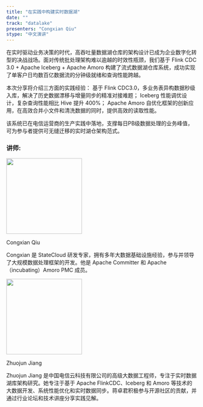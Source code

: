 ```yaml
---
title: "在实践中构建实时数据湖"
date: ""
track: "datalake"
presenters: "Congxian Qiu"
stype: "中文演讲"
---
```


在实时驱动业务决策的时代，高吞吐量数据湖仓库的架构设计已成为企业数字化转型的决战战场。面对传统批处理架构难以逾越的时效性瓶颈，我们基于 Flink CDC 3.0 + Apache Iceberg + Apache Amoro 构建了流式数据湖仓库系统，成功实现了单客户日均数百亿数据流的分钟级就绪和查询性能跨越。

本次分享将介绍三方面的实践经验：
基于 Flink CDC3.0，多业务表异构数据秒级入库，解决了历史数据漂移与增量同步的精准对接难题；
Iceberg 性能调优设计，复杂查询性能相比 Hive 提升 400%；
Apache Amoro 自优化框架的创新应用，在高效合并小文件和清洗数据的同时，提供高效的读取性能。

该系统已在电信运营商的生产实践中落地，支撑每日PB级数据处理的业务峰值，可为参与者提供可无缝迁移的实时湖仓架构范式。

### 讲师:

<img src="https://sessionize.com/image/25e4-400o400o1-9iGsggaDEwoFcYqGXtpqoM.jpg" width="200" /><br/>

Congxian Qiu

Congxian 是 StateCloud 研发专家，拥有多年大数据基础设施经验，参与并领导了大规模数据处理框架的开发。他是 Apache Committer 和 Apache（incubating）Amoro PMC 成员。

<img src="https://sessionize.com/image/dd80-400o400o1-SKrNUnGVHC8xTrBeHtFLHN.jpg" width="200" /><br/>

Zhuojun Jiang

Zhuojun Jiang 是中国电信云科技有限公司的高级大数据工程师，专注于实时数据湖库架构研究。她专注于基于 Apache FlinkCDC、Iceberg 和 Amoro 等技术的大数据开发、系统性能优化和实时数据同步。蒋卓君积极参与开源社区的贡献，并通过行业论坛和技术讲座分享实践见解。